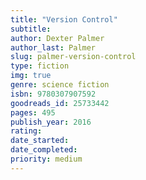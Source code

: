 ```yaml
---
title: "Version Control"
subtitle: 
author: Dexter Palmer
author_last: Palmer
slug: palmer-version-control
type: fiction
img: true
genre: science fiction
isbn: 9780307907592
goodreads_id: 25733442
pages: 495
publish_year: 2016
rating: 
date_started:
date_completed:
priority: medium
---
```

